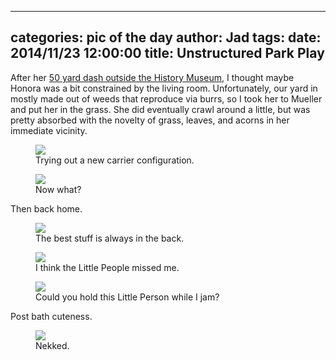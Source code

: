 
---
categories: pic of the day
author: Jad
tags: 
date: 2014/11/23 12:00:00
title: Unstructured Park Play
---
<p>After her <a href="http://honora.davisclanin.com/stories/2014/11/21/brief-visit-to-the-texas-history-museum/">
50 yard dash outside the History Museum</a>, I thought maybe Honora was a bit constrained by the living room.  
Unfortunately, our yard in mostly made out of weeds that reproduce via burrs, so I took her to Mueller and put
her in the grass.  She did eventually crawl around a little, but was pretty absorbed with the novelty of grass, leaves,
and acorns in her immediate vicinity.</p>
<figure>
<img src="/img/2014/11/23/img_20141123_124110668_medium.jpg" />
<figcaption>Trying out a new carrier configuration.</figcaption>
</figure>

<figure>
<img src="/img/2014/11/23/img_20141123_161143989_medium.jpg" />
<figcaption>Now what?</figcaption>
</figure>

<p>Then back home.</p>
<figure>
<img src="/img/2014/11/23/img_20141123_150541171_medium.jpg" />
<figcaption>The best stuff is always in the back.</figcaption>
</figure>

<figure>
<img src="/img/2014/11/23/img_20141123_121924615_medium.jpg" />
<figcaption>I think the Little People missed me.</figcaption>
</figure>

<figure>
<img src="/img/2014/11/23/img_20141123_121829856_medium.jpg" />
<figcaption>Could you hold this Little Person while I jam?</figcaption>
</figure>

<p>Post bath cuteness.</p>
<figure>
<img src="/img/2014/11/23/img_20141123_175208389_medium.jpg" />
<figcaption>Nekked.</figcaption>
</figure>
